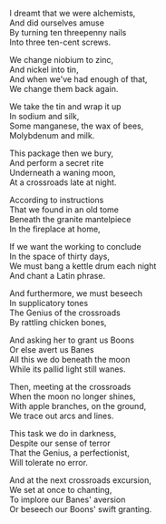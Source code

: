 I dreamt that we were alchemists,  
    And did ourselves amuse  
By turning ten threepenny nails  
    Into three ten-cent screws.  

We change niobium to zinc,  
    And nickel into tin,  
And when we've had enough of that,  
    We change them back again.  

We take the tin and wrap it up  
    In sodium and silk,  
Some manganese, the wax of bees,  
    Molybdenum and milk.  

This package then we bury,  
    And perform a secret rite  
Underneath a waning moon,  
    At a crossroads late at night.  

According to instructions  
    That we found in an old tome  
Beneath the granite mantelpiece  
    In the fireplace at home,  

If we want the working to conclude  
    In the space of thirty days,  
We must bang a kettle drum each night  
    And chant a Latin phrase.  

And furthermore, we must beseech  
    In supplicatory tones  
The Genius of the crossroads  
    By rattling chicken bones,  

And asking her to grant us Boons  
    Or else avert us Banes  
All this we do beneath the moon  
    While its pallid light still wanes.  

Then, meeting at the crossroads  
    When the moon no longer shines,  
With apple branches, on the ground,  
    We trace out arcs and lines.  
    
This task we do in darkness,  
    Despite our sense of terror  
That the Genius, a perfectionist,  
    Will tolerate no error.  

And at the next crossroads excursion,  
    We set at once to chanting,  
To implore our Banes' aversion  
    Or beseech our Boons' swift granting.  
    
